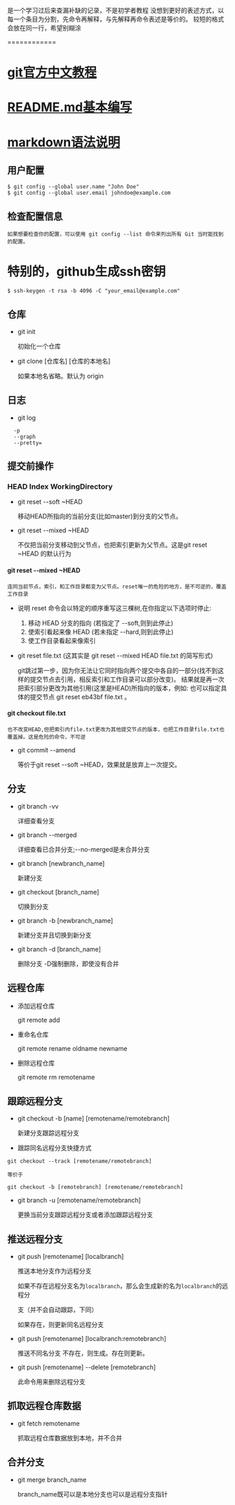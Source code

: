 
是一个学习过后来查漏补缺的记录，不是初学者教程
没想到更好的表述方式，以每一个条目为分割，先命令再解释，与先解释再命令表述是等价的。
较短的格式会放在同一行，希望别糊涂

============

# [git官方中文教程](https://git-scm.com/book/zh/v2)
# [README.md基本编写](https://www.cnblogs.com/shiy/p/6526868.html)
# [markdown语法说明](https://www.appinn.com/markdown)
   
## 用户配置
    $ git config --global user.name "John Doe"
    $ git config --global user.email johndoe@example.com
    
## 检查配置信息

    如果想要检查你的配置，可以使用 git config --list 命令来列出所有 Git 当时能找到的配置。
# 特别的，github生成ssh密钥
    $ ssh-keygen -t rsa -b 4096 -C "your_email@example.com"
## 仓库
  * git init
  
    初始化一个仓库
  * git clone [仓库名]  [仓库的本地名]
  
    如果本地名省略。默认为 origin
    
## 日志
  * git log
  ```text
    -p
    --graph
    --pretty=
  ```
## 提交前操作

### HEAD Index WorkingDirectory

  * git reset --soft ~HEAD 
    
    移动HEAD所指向的当前分支(比如master)到分支的父节点。
    
  * git reset --mixed ~HEAD 
    
    不仅把当前分支移动到父节点，也把索引更新为父节点。这是git reset ~HEAD 的默认行为

####  git reset --mixed ~HEAD
    
    连同当前节点，索引，和工作目录都变为父节点。reset唯一的危险的地方，是不可逆的，覆盖工作目录
    
  * 说明
    reset 命令会以特定的顺序重写这三棵树,在你指定以下选项时停止:
    1. 移动 HEAD 分支的指向 (若指定了 --soft,则到此停止)
    2. 使索引看起来像 HEAD (若未指定 --hard,则到此停止)
    3. 使工作目录看起来像索引
    
  * git reset file.txt (这其实是 git reset --mixed HEAD file.txt 的简写形式)
  
    git跳过第一步，因为你无法让它同时指向两个提交中各自的一部分(找不到这样的提交节点去引用，相反索引和工作目录可以部分改变)。
    结果就是再一次把索引部分更改为其他引用(这里是HEAD)所指向的版本，例如:
    也可以指定具体的提交节点 git reset eb43bf file.txt 。
    
#### git checkout file.txt
    
    也不改变HEAD,但把索引内file.txt更改为其他提交节点的版本，也把工作目录file.txt也覆盖掉。这是危险的命令，不可逆

  * git commit --amend 
    
    等价于git reset --soft ~HEAD，效果就是放弃上一次提交。
    
## 分支
  * git branch -vv
  
     详细查看分支
  * git branch --merged

     详细查看已合并分支;--no-merged是未合并分支
  * git branch [newbranch_name]
  
    新建分支
  * git checkout [branch_name]
  
    切换到分支
  * git branch -b [newbranch_name]
  
    新建分支并且切换到新分支
  * git branch -d [branch_name]
  
    删除分支 -D强制删除，即使没有合并
    
## 远程仓库 

  * 添加远程仓库
  
    git remote add <anyname> <url>
  * 重命名仓库
   
    git remote rename oldname newname
    
  * 删除远程仓库
  
    git remote rm remotename
 
## 跟踪远程分支
  * git checkout -b [name]  [remotename/remotebranch] 
  
    新建分支跟踪远程分支
  
  *  跟踪同名远程分支快捷方式
  
    git checkout --track [remotename/remotebranch]
    
    等价于
    
    git checkout -b [remotebranch] [remotename/remotebranch]
    
  * git branch -u [remotename/remotebranch] 
  
    更换当前分支跟踪远程分支或者添加跟踪远程分支
    
## 推送远程分支
  * git push [remotename]  [localbranch] 
  
    推送本地分支作为远程分支
  
    如果不存在远程分支名为`localbranch`，那么会生成新的名为`localbranch`的远程分
    
    支（并不会自动跟踪，下同）
    
    如果存在，则更新同名远程分支
    
  * git push [remotename]  [localbranch:remotebranch] 
    
    推送不同名分支
    不存在，则生成。存在则更新。
  * git push [remotename] --delete [remotebranch]
  
    此命令用来删除远程分支
    
## 抓取远程仓库数据
  * git fetch remotename 
  
    抓取远程仓库数据放到本地，并不合并
    
## 合并分支
  * git merge branch_name
  
    branch_name既可以是本地分支也可以是远程分支指针
